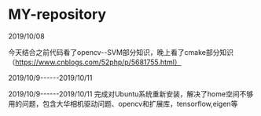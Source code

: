# MY-repository

2019/10/08

今天结合之前代码看了opencv--SVM部分知识，晚上看了cmake部分知识（https://www.cnblogs.com/52php/p/5681755.html）

2019/10/9------2019/10/11

2019/10/9------2019/10/11
完成对Ubuntu系统重新安装，解决了home空间不够用的问题，包含大华相机驱动问题、opencv和扩展库，tensorflow,eigen等








